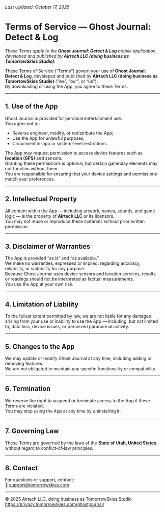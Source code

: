 <link rel="stylesheet" href="../assets/style.css">

_Last Updated: October 17, 2025_

# Terms of Service — Ghost Journal: Detect & Log

_These Terms apply to the **Ghost Journal: Detect & Log** mobile application, developed and published by **Airtech LLC (doing business as TomorrowSkies Studio)**._

These Terms of Service (“Terms”) govern your use of **Ghost Journal: Detect & Log**, developed and published by **Airtech LLC (doing business as TomorrowSkies Studio)** (“we”, “our”, or “us”).  
By downloading or using the App, you agree to these Terms.

---

## 1. Use of the App
Ghost Journal is provided for personal entertainment use.  
You agree not to:
- Reverse engineer, modify, or redistribute the App;
- Use the App for unlawful purposes;
- Circumvent in-app or system-level restrictions.

The App may request permission to access device features such as **location (GPS)** and sensors.  
Granting these permissions is optional, but certain gameplay elements may not function without them.  
You are responsible for ensuring that your device settings and permissions match your preferences.

---

## 2. Intellectual Property
All content within the App — including artwork, names, sounds, and game logic — is the property of **Airtech LLC** or its licensors.  
You may not reuse or reproduce these materials without prior written permission.

---

## 3. Disclaimer of Warranties
The App is provided “as is” and “as available.”  
We make no warranties, expressed or implied, regarding accuracy, reliability, or suitability for any purpose.  
Because Ghost Journal uses device sensors and location services, results or readings should not be interpreted as factual measurements.  
You use the App at your own risk.

---

## 4. Limitation of Liability
To the fullest extent permitted by law, we are not liable for any damages arising from your use or inability to use the App — including, but not limited to, data loss, device issues, or perceived paranormal activity.

---

## 5. Changes to the App
We may update or modify Ghost Journal at any time, including adding or removing features.  
We are not obligated to maintain any specific functionality or compatibility.

---

## 6. Termination
We reserve the right to suspend or terminate access to the App if these Terms are violated.  
You may stop using the App at any time by uninstalling it.

---

## 7. Governing Law
These Terms are governed by the laws of the **State of Utah, United States**, without regard to conflict-of-law principles.

---

## 8. Contact
For questions or support, contact:  
📧 [support@tomorrowskies.com](mailto:support@tomorrowskies.com)

---

<footer>
  © 2025 Airtech LLC, doing business as TomorrowSkies Studio<br>
  <a href="https://privacy.tomorrowskies.com/ghostjournal/">https://privacy.tomorrowskies.com/ghostjournal/</a>
</footer>
